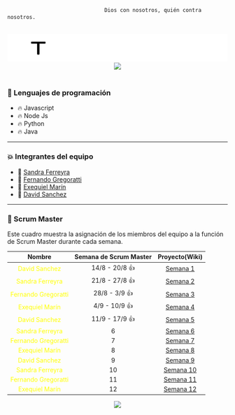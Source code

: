 
                                   Dios con nosotros, quién contra nosotros.

<br>
<img src="https://github.com/testTPU/1/blob/main/logo-en-blanco.png?raw=true">
<br>
<div id="header" align="center">
    <img src="https://i.giphy.com/media/bGgsc5mWoryfgKBx1u/giphy.webp" width="660">
</div>
<br>

### :page_with_curl: Lenguajes de programación

- :fire: Javascript
- :fire: Node Js
- :fire: Python
- :fire: Java

---

### :collision: Integrantes del equipo

- :star2: [Sandra Ferreyra](https://github.com/sandraFerreyra) 
- :star2: [Fernando Gregoratti](https://github.com/mvkgamingarg)
- :star2: [Exequiel Marín](https://github.com/Exequiel3)
- :star2: [David Sanchez](https://github.com/nob322)

---

### :dizzy: Scrum Master

Este cuadro muestra la asignación de los miembros del equipo a la función de Scrum Master durante cada semana. 
<div align="center">
 

|    Nombre              | Semana de Scrum Master                                 |        Proyecto(Wiki)           |
|:---------------------:|:-----------------------------------------------------:|:-----------------------------:|
| <span style="color:yellow;">David Sanchez</span>         |  14/8 - 20/8 :+1:                                             |  [Semana 1](https://github.com/nob322/semana1)         |
| <span style="color:yellow;">Sandra Ferreyra</span> |      21/8 - 27/8 :+1:                                                |  [Semana 2](https://github.com/sandraFerreyra/semana2) |
| <span style="color:yellow;">Fernando Gregoratti</span>|      28/8 - 3/9 :+1:                                           |  [Semana 3](https://github.com/mvkgamingarg/semana3)   |
| <span style="color:yellow;">Exequiel Marín</span>       |      4/9 - 10/9 :+1:                                           |  [Semana 4](https://github.com/Exequiel3/semana4)       |
| <span style="color:yellow;">David Sanchez</span>         |       11/9 - 17/9 :+1:                                           |  [Semana 5](https://github.com/nob322/semana5)         |
| <span style="color:yellow;">Sandra Ferreyra</span> |      6                                           |  [Semana 6](https://github.com/sandraFerreyra/semana6) |
| <span style="color:yellow;">Fernando Gregoratti</span>|      7                                           |  [Semana 7](https://github.com/mvkgamingarg/semana7)   |
| <span style="color:yellow;">Exequiel Marín</span>       |      8                                           |  [Semana 8](https://github.com/Exequiel3/semana8)       |
| <span style="color:yellow;">David Sanchez</span>         |      9                                           |  [Semana 9](https://github.com/nob322/semana9)         |
| <span style="color:yellow;">Sandra Ferreyra</span> |      10                                          |  [Semana 10](https://github.com/sandraFerreyra/semana10)|
| <span style="color:yellow;">Fernando Gregoratti</span>|      11                                          |  [Semana 11](https://github.com/mvkgamingarg/semana11)  |
| <span style="color:yellow;">Exequiel Marín</span>       |      12                                          |  [Semana 12](https://github.com/Exequiel3/semana12)    |
</div>

<div id="header" align="center">
    <img src="https://i.giphy.com/media/qgQUggAC3Pfv687qPC/giphy.webp" width="660"/ autoplay>
</div>
<br>


